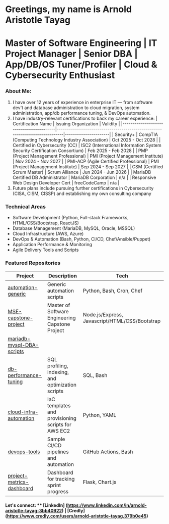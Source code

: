 # Greetings, my name is Arnold Aristotle Tayag
# Master of Software Engineering | IT Project Manager | Senior DBA | App/DB/OS Tuner/Profiler | Cloud & Cybersecurity Enthusiast

### About Me:
1. I have over 12 years of experience in enterprise IT — from software dev't and database administration to cloud migration, system administration, app/db performance tuning, & DevOps automation.
2. I have industry-relevant certifications to back my career experience:
   | Certification Name                      | Issuing Organization                                                        | Validity             |
   |-----------------------------------------|-----------------------------------------------------------------------------|----------------------|
   | Security+                               | CompTIA (Computing Technology Industry Association)                         | Oct 2025 - Oct 2028  |
   | Certified in Cybersecurity (CC)         | ISC2 (International Information System Security Certification Consortium)   | Feb 2025 - Feb 2028  |
   | PMP (Project Management Professional)   | PMI (Project Management Institute)                                          | Nov 2024 - Nov 2027  |
   | PMI-ACP (Agile Certified Professional)  | PMI (Project Management Institute)                                          | Sep 2024 - Sep 2027  |
   | CSM (Certified Scrum Master)            | Scrum Alliance                                                              | Jun 2024 - Jun 2026  |
   | MariaDB Certified DB Administrator      | MariaDB Corporation                                                         | n/a                  | 
   | Responsive Web Design Developer Cert    | freeCodeCamp                                                                | n/a                  |
3. Future plans include pursuing further certifications in Cybersecurity (CISA, CISM, CISSP) and establishing my own consulting company

### Technical Areas
- Software Development (Python, Full-stack Frameworks, HTML/CSS/Bootstrap, ReactJS)
- Database Management (MariaDB, MySQL, Oracle, MSSQL)
- Cloud Infrastructure (AWS, Azure)
- DevOps & Automation (Bash, Python, CI/CD, Chef/Ansible/Puppet)
- Application Performance & Monitoring
- Agile Delivery Tools and Scripts

### Featured Repositories
| Project                                                                                  | Description                                           | Tech                                           |
|------------------------------------------------------------------------------------------|-------------------------------------------------------|------------------------------------------------|
| [automation-generic](https://github.com/aamtayag/automation_generic.git)                 | Generic automation scripts                            | Python, Bash, Cron, Chef                       |
| [MSE-capstone-project](https://github.com/aamtayag/mse_capstone_project.git)             | Master of Software Engineering Capstone Project       | Node.js/Express, Javascript/HTML/CSS/Bootstrap |
| [mariadb-mysql-DBA-scripts](https://github.com/aamtayag/mariadb-mysql-admin-scripts.git) |                                                       |                                                |
| [db-performance-tuning](https://github.com/aamtayag/db-performance-tuning)               | SQL profiling, indexing, and optimization scripts     | SQL, Bash                                      |
| [cloud-infra-automation](https://github.com/aamtayag/cloud-infra-automation)             | IaC templates and provisioning scripts for AWS EC2    | Python, YAML                                   |
| [devops-tools](https://github.com/aamtayag/devops-tools)                                 | Sample CI/CD pipelines and automation                 | GitHub Actions, Bash                           |
| [project-metrics-dashboard](https://github.com/aamtayag/project-metrics-dashboard)       | Dashboard for tracking sprint progress                | Flask, Chart.js                                |

#### Let's connect: ** [LinkedIn] (https://www.linkedin.com/in/arnold-aristotle-tayag-3bb40922) | [Credly] (https://www.credly.com/users/arnold-aristotle-tayag.379b0e45)


